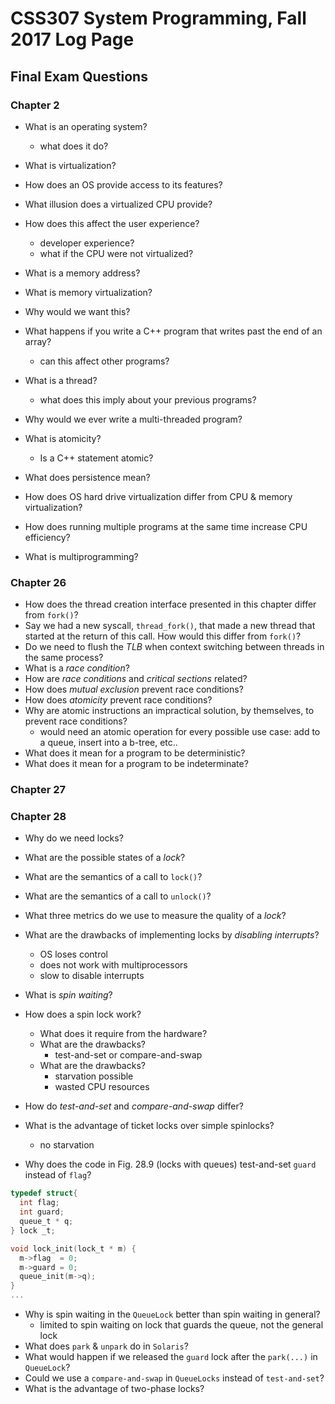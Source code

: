 # CSS307 System Programming, Fall 2017 Log Page

## Final Exam Questions

### Chapter 2

* What is an operating system?
  * what does it do?
* What is virtualization?
* How does an OS provide access to its features?
* What illusion does a virtualized CPU provide?
* How does this affect the user experience?
  * developer experience?
  * what if the CPU were not virtualized?
  
* What is a memory address?
* What is memory virtualization?
* Why would we want this?
* What happens if you write a C++ program that writes past the end of an array?
  * can this affect other programs?
  
* What is a thread?
  * what does this imply about your previous programs?
* Why would we ever write a multi-threaded program?
* What is atomicity?
  * Is a C++ statement atomic?
* What does persistence mean?
* How does OS hard drive virtualization differ from CPU & memory virtualization?
* How does running multiple programs at the same time increase CPU efficiency?
* What is multiprogramming?

### Chapter 26

* How does the thread creation interface presented in this chapter differ from `fork()`?
* Say we had a new syscall, `thread_fork()`, that made a new thread that started at the return of this call. How would this differ from `fork()`?
* Do we need to flush the _TLB_ when context switching between threads in the same process?
* What is a _race condition_?
* How are _race conditions_ and _critical sections_ related?
* How does _mutual exclusion_ prevent race conditions?
* How does _atomicity_ prevent race conditions?
* Why are atomic instructions an impractical solution, by themselves, to prevent race conditions?
  * would need an atomic operation for every possible use case: add to a queue, insert into a  b-tree, etc..
* What does it mean for a program to be deterministic?
* What does it mean for a program to be indeterminate?

### Chapter 27

### Chapter 28

* Why do we need locks?
* What are the possible states of a _lock_?
* What are the semantics of a call to `lock()`?
* What are the semantics of a call to `unlock()`?
* What three metrics do we use to measure the quality of a _lock_?
* What are the drawbacks of implementing locks by _disabling interrupts_?
  * OS loses control
  * does not work with multiprocessors
  * slow to disable interrupts

* What is _spin waiting_?

* How does a spin lock work?
  * What does it require from the hardware?
  * What are the drawbacks?
    * test-and-set or compare-and-swap
  * What are the drawbacks?
    * starvation possible
    * wasted CPU resources
* How do _test-and-set_ and _compare-and-swap_ differ?
* What is the advantage of ticket locks over simple spinlocks?
  * no starvation
  
* Why does the code in Fig. 28.9 (locks with queues) test-and-set `guard` instead of `flag`?

```C
typedef struct{
  int flag;
  int guard;
  queue_t * q;
} lock _t;

void lock_init(lock_t * m) {
  m->flag  = 0;
  m->guard = 0;
  queue_init(m->q);
}
...

```

* Why is spin waiting in the `QueueLock` better than spin waiting in general?
  * limited to spin waiting on lock that guards the queue, not the general lock
* What does `park` & `unpark` do in `Solaris`?
* What would happen if we released the `guard` lock after the `park(...)` in `QueueLock`?
* Could we use a `compare-and-swap` in `QueueLocks` instead of `test-and-set`?
* What is the advantage of two-phase locks?

